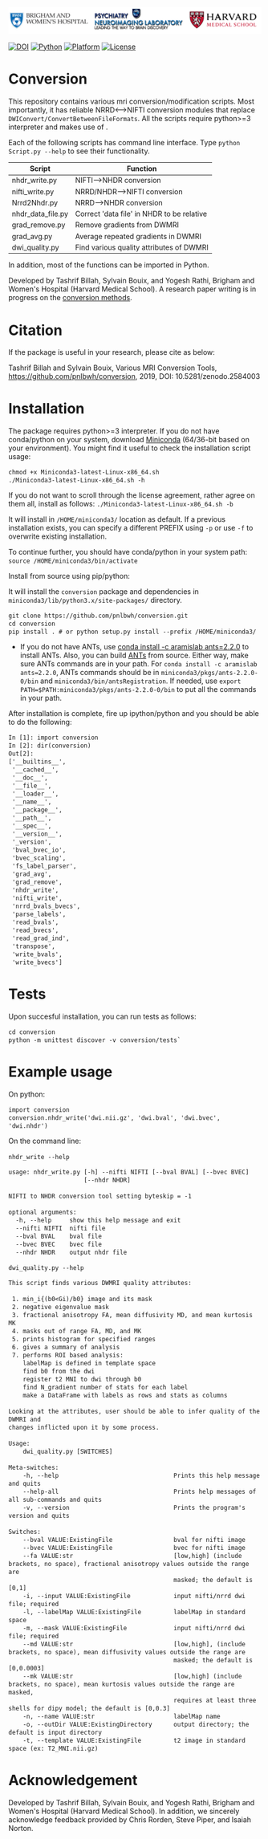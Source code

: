 ![](Misc/pnl-bwh-hms.png)

[![DOI](https://zenodo.org/badge/doi/10.5281/zenodo.2584003.svg)](https://doi.org/10.5281/zenodo.2584003) [![Python](https://img.shields.io/badge/Python-3.6-green.svg)]() [![Platform](https://img.shields.io/badge/Platform-linux--64%20%7C%20osx--64%20%7C%20win--64-orange.svg)]() [![License](https://img.shields.io/badge/License-MIT-yellow.svg)]()


# Conversion

This repository contains various mri conversion/modification scripts. Most importantly, it has reliable NRRD<-->NIFTI
conversion modules that replace `DWIConvert/ConvertBetweenFileFormats`. All the scripts require python>=3 interpreter
and makes use of [](https://nipy.org/).

Each of the following scripts has command line interface. Type `python Script.py --help` to see their functionality.

| Script  | Function |
| ------------- | ------------- |
| nhdr_write.py | NIFTI-->NHDR conversion  |
| nifti_write.py | NRRD/NHDR-->NIFTI conversion  |
| Nrrd2Nhdr.py | NRRD-->NHDR conversion  |
| nhdr_data_file.py | Correct 'data file' in NHDR to be relative  |
| grad_remove.py | Remove gradients from DWMRI  |
| grad_avg.py | Average repeated gradients in DWMRI  |
| dwi_quality.py | Find various quality attributes of DWMRI  |

In addition, most of the functions can be imported in Python.


Developed by Tashrif Billah, Sylvain Bouix, and Yogesh Rathi, Brigham and Women's Hospital (Harvard Medical School).
A research paper writing is in progress on the [conversion methods](https://drive.google.com/open?id=10Z-qpGJugASmlx_un8M2KVOdFpYZtA9T).


# Citation

If the package is useful in your research, please cite as below:

Tashrif Billah and Sylvain Bouix, Various MRI Conversion Tools,
https://github.com/pnlbwh/conversion, 2019, DOI: 10.5281/zenodo.2584003



# Installation

The package requires python>=3 interpreter. If you do not have conda/python on your system,
download [Miniconda](https://conda.io/miniconda.html) (64/36-bit based on your environment).
You might find it useful to check the installation script usage:

```
chmod +x Miniconda3-latest-Linux-x86_64.sh
./Miniconda3-latest-Linux-x86_64.sh -h
```

If you do not want to scroll through the license agreement, rather agree on them all, install as follows:
`./Miniconda3-latest-Linux-x86_64.sh -b`

It will install in `/HOME/miniconda3/` location as default. If a previous installation exists,
you can specify a different PREFIX using `-p` or use `-f` to overwrite existing installation.


To continue further, you should have conda/python in your system path:
`source /HOME/miniconda3/bin/activate`


Install from source using pip/python:

It will install the `conversion` package and dependencies in 
`miniconda3/lib/python3.x/site-packages/` directory.

```
git clone https://github.com/pnlbwh/conversion.git
cd conversion
pip install . # or python setup.py install --prefix /HOME/miniconda3/
```

* If you do not have ANTs, use [conda install -c aramislab ants=2.2.0](https://anaconda.org/Aramislab/ants) 
to install ANTs. Also, you can build [ANTs](https://github.com/ANTsX/ANTs) from source. Either way, make sure 
ANTs commands are in your path. For `conda install -c aramislab ants=2.2.0`, ANTs commands should be in 
`miniconda3/pkgs/ants-2.2.0-0/bin` and `miniconda3/bin/antsRegistration`. If needed, use 
`export PATH=$PATH:miniconda3/pkgs/ants-2.2.0-0/bin` to put all the commands in your path.


After installation is complete, fire up ipython/python and you should be able to do the following:

```
In [1]: import conversion
In [2]: dir(conversion)
Out[2]:
['__builtins__',
 '__cached__',
 '__doc__',
 '__file__',
 '__loader__',
 '__name__',
 '__package__',
 '__path__',
 '__spec__',
 '__version__',
 '_version',
 'bval_bvec_io',
 'bvec_scaling',
 'fs_label_parser',
 'grad_avg',
 'grad_remove',
 'nhdr_write',
 'nifti_write',
 'nrrd_bvals_bvecs',
 'parse_labels',
 'read_bvals',
 'read_bvecs',
 'read_grad_ind',
 'transpose',
 'write_bvals',
 'write_bvecs']

```


# Tests

Upon succesful installation, you can run tests as follows:

```
cd conversion
python -m unittest discover -v conversion/tests`
```


# Example usage

On python:

```
import conversion
conversion.nhdr_write('dwi.nii.gz', 'dwi.bval', 'dwi.bvec', 'dwi.nhdr')
```

On the command line:

`nhdr_write --help`

```
usage: nhdr_write.py [-h] --nifti NIFTI [--bval BVAL] [--bvec BVEC]
                     [--nhdr NHDR]

NIFTI to NHDR conversion tool setting byteskip = -1

optional arguments:
  -h, --help     show this help message and exit
  --nifti NIFTI  nifti file
  --bval BVAL    bval file
  --bvec BVEC    bvec file
  --nhdr NHDR    output nhdr file

```


`dwi_quality.py --help`

```
This script finds various DWMRI quality attributes:

 1. min_i{(b0<Gi)/b0} image and its mask
 2. negative eigenvalue mask
 3. fractional anisotropy FA, mean diffusivity MD, and mean kurtosis MK
 4. masks out of range FA, MD, and MK
 5. prints histogram for specified ranges
 6. gives a summary of analysis
 7. performs ROI based analysis:
    labelMap is defined in template space
    find b0 from the dwi
    register t2 MNI to dwi through b0
    find N_gradient number of stats for each label
    make a DataFrame with labels as rows and stats as columns

Looking at the attributes, user should be able to infer quality of the DWMRI and
changes inflicted upon it by some process.

Usage:
    dwi_quality.py [SWITCHES]

Meta-switches:
    -h, --help                                Prints this help message and quits
    --help-all                                Prints help messages of all sub-commands and quits
    -v, --version                             Prints the program's version and quits

Switches:
    --bval VALUE:ExistingFile                 bval for nifti image
    --bvec VALUE:ExistingFile                 bvec for nifti image
    --fa VALUE:str                            [low,high] (include brackets, no space), fractional anisotropy values outside the range are
                                              masked; the default is [0,1]
    -i, --input VALUE:ExistingFile            input nifti/nrrd dwi file; required
    -l, --labelMap VALUE:ExistingFile         labelMap in standard space
    -m, --mask VALUE:ExistingFile             input nifti/nrrd dwi file; required
    --md VALUE:str                            [low,high], (include brackets, no space), mean diffusivity values outside the range are
                                              masked; the default is [0,0.0003]
    --mk VALUE:str                            [low,high] (include brackets, no space), mean kurtosis values outside the range are masked,
                                              requires at least three shells for dipy model; the default is [0,0.3]
    -n, --name VALUE:str                      labelMap name
    -o, --outDir VALUE:ExistingDirectory      output directory; the default is input directory
    -t, --template VALUE:ExistingFile         t2 image in standard space (ex: T2_MNI.nii.gz)

```


# Acknowledgement

Developed by Tashrif Billah, Sylvain Bouix, and Yogesh Rathi, Brigham and Women's Hospital (Harvard Medical School).
In addition, we sincerely acknowledge feedback provided by Chris Rorden, Steve Piper, and Isaiah Norton.